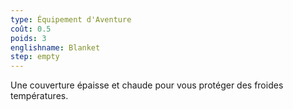 ```yaml
---
type: Équipement d'Aventure
coût: 0.5
poids: 3
englishname: Blanket
step: empty
---
```

Une couverture épaisse et chaude pour vous protéger des froides températures.